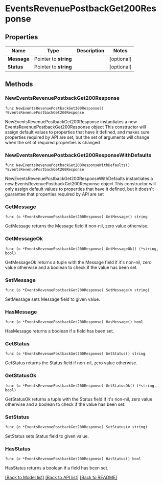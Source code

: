 # EventsRevenuePostbackGet200Response

## Properties

Name | Type | Description | Notes
------------ | ------------- | ------------- | -------------
**Message** | Pointer to **string** |  | [optional] 
**Status** | Pointer to **string** |  | [optional] 

## Methods

### NewEventsRevenuePostbackGet200Response

`func NewEventsRevenuePostbackGet200Response() *EventsRevenuePostbackGet200Response`

NewEventsRevenuePostbackGet200Response instantiates a new EventsRevenuePostbackGet200Response object
This constructor will assign default values to properties that have it defined,
and makes sure properties required by API are set, but the set of arguments
will change when the set of required properties is changed

### NewEventsRevenuePostbackGet200ResponseWithDefaults

`func NewEventsRevenuePostbackGet200ResponseWithDefaults() *EventsRevenuePostbackGet200Response`

NewEventsRevenuePostbackGet200ResponseWithDefaults instantiates a new EventsRevenuePostbackGet200Response object
This constructor will only assign default values to properties that have it defined,
but it doesn't guarantee that properties required by API are set

### GetMessage

`func (o *EventsRevenuePostbackGet200Response) GetMessage() string`

GetMessage returns the Message field if non-nil, zero value otherwise.

### GetMessageOk

`func (o *EventsRevenuePostbackGet200Response) GetMessageOk() (*string, bool)`

GetMessageOk returns a tuple with the Message field if it's non-nil, zero value otherwise
and a boolean to check if the value has been set.

### SetMessage

`func (o *EventsRevenuePostbackGet200Response) SetMessage(v string)`

SetMessage sets Message field to given value.

### HasMessage

`func (o *EventsRevenuePostbackGet200Response) HasMessage() bool`

HasMessage returns a boolean if a field has been set.

### GetStatus

`func (o *EventsRevenuePostbackGet200Response) GetStatus() string`

GetStatus returns the Status field if non-nil, zero value otherwise.

### GetStatusOk

`func (o *EventsRevenuePostbackGet200Response) GetStatusOk() (*string, bool)`

GetStatusOk returns a tuple with the Status field if it's non-nil, zero value otherwise
and a boolean to check if the value has been set.

### SetStatus

`func (o *EventsRevenuePostbackGet200Response) SetStatus(v string)`

SetStatus sets Status field to given value.

### HasStatus

`func (o *EventsRevenuePostbackGet200Response) HasStatus() bool`

HasStatus returns a boolean if a field has been set.


[[Back to Model list]](../README.md#documentation-for-models) [[Back to API list]](../README.md#documentation-for-api-endpoints) [[Back to README]](../README.md)



